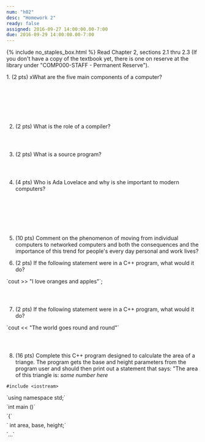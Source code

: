 ```yaml
---
num: "h02"
desc: "Homework 2"
ready: false
assigned: 2016-09-27 14:00:00.00-7:00
due: 2016-09-29 14:00:00.00-7:00
---
```

{% include no_staples_box.html %}
Read Chapter 2, sections 2.1 thru 2.3   (If you don't have a copy of the textbook yet, there is one on reserve at the library under "COMP000-STAFF - Permanent Reserve").

<div markdown="1">
1.	(2 pts) xWhat are the five main components of a computer?
  <div style="margin-bottom:8em"></div>

2.	(2 pts) What is the role of a compiler?
  <div style="margin-bottom:4em"></div>

3.	(2 pts) What is a source program?
  <div style="margin-bottom:4em"></div>

4.	(4 pts) Who is Ada Lovelace and why is she important to modern computers?
  <div style="margin-bottom:8em"></div>

5.	(10 pts) Comment on the phenomenon of moving from individual computers to networked computers and both the consequences and the importance of this trend for people's every day personal and work lives?
  <div class="pagebreak"></div>


6.	(2 pts) If the following statement were in a C++ program, what would it do?  
  <div style="margin-bottom:1em"></div>
`cout >> "I love oranges and apples"`;

  <div style="margin-bottom:4em"></div>

7.	(2 pts) If the following statement were in a C++ program, what would it do?
  <div style="margin-bottom:1em"></div>
`cout << "The world goes round and round"`

  <div style="margin-bottom:4em"></div>
  
8.	(16 pts) Complete this C++ program designed to calculate the area of a triange. The program gets the base and height parameters from the program user and should then print out a statement that says: "The area of this triangle is: <i>some number here</i>
  <div style="margin-bottom:.5em"></div>

`#include <iostream>`
  <div style="margin-bottom:.5em"></div>
`using namespace std;`
  <div style="margin-bottom:.5em"></div>
`int main ()`
  <div style="margin-bottom:.5em"></div>
`{`
  <div style="margin-bottom:.5em"></div>
`   int area, base, height;`
  <div style="margin-bottom:.5em"></div>
`...`
</div>
